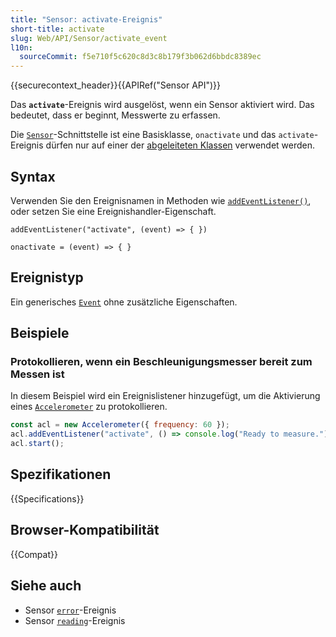 ```yaml
---
title: "Sensor: activate-Ereignis"
short-title: activate
slug: Web/API/Sensor/activate_event
l10n:
  sourceCommit: f5e710f5c620c8d3c8b179f3b062d6bbdc8389ec
---
```


{{securecontext_header}}{{APIRef("Sensor API")}}

Das **`activate`**-Ereignis wird ausgelöst, wenn ein Sensor aktiviert wird. Das bedeutet, dass er beginnt, Messwerte zu erfassen.

Die [`Sensor`](/de/docs/Web/API/Sensor)-Schnittstelle ist eine Basisklasse, `onactivate` und das `activate`-Ereignis dürfen nur auf einer der [abgeleiteten Klassen](/de/docs/Web/API/Sensor#interfaces_based_on_sensor) verwendet werden.

## Syntax

Verwenden Sie den Ereignisnamen in Methoden wie [`addEventListener()`](/de/docs/Web/API/EventTarget/addEventListener), oder setzen Sie eine Ereignishandler-Eigenschaft.

```js-nolint
addEventListener("activate", (event) => { })

onactivate = (event) => { }
```

## Ereignistyp

Ein generisches [`Event`](/de/docs/Web/API/Event) ohne zusätzliche Eigenschaften.

## Beispiele

### Protokollieren, wenn ein Beschleunigungsmesser bereit zum Messen ist

In diesem Beispiel wird ein Ereignislistener hinzugefügt, um die Aktivierung eines [`Accelerometer`](/de/docs/Web/API/Accelerometer) zu protokollieren.

```js
const acl = new Accelerometer({ frequency: 60 });
acl.addEventListener("activate", () => console.log("Ready to measure."));
acl.start();
```

## Spezifikationen

{{Specifications}}

## Browser-Kompatibilität

{{Compat}}

## Siehe auch

- Sensor [`error`](/de/docs/Web/API/Sensor/error_event)-Ereignis
- Sensor [`reading`](/de/docs/Web/API/Sensor/reading_event)-Ereignis
